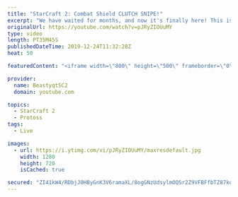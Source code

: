 ```yaml
---
title: "StarCraft 2: Combat Shield CLUTCH SNIPE!"
excerpt: "We have waited for months, and now it's finally here! This is the VOID RAYS to GRANDMASTER series! With the new balance changes to speedy Void Rays in the latest patch, we can now begin the series right!  #VoidRaystoGM #VoidRays #ChadRays #Beastyqt #StarCraft2 #SC2  Feel free to let me know if you have"
originalUrl: https://youtube.com/watch?v=pJRyZIOUuMY
type: video
length: PT35M45S
publishedDateTime: 2019-12-24T11:32:28Z
heat: 50

featuredContent: "<iframe width=\"800\" height=\"500\" frameborder=\"0\" src=\"https://www.youtube.com/embed/pJRyZIOUuMY\" allow=\"accelerometer; autoplay; encrypted-media; gyroscope; picture-in-picture\" allowfullscreen></iframe>"

provider:
  name: BeastyqtSC2
  domain: youtube.com

topics:
  - StarCraft 2
  - Protoss
tags:
  - Live

images:
  - url: https://i.ytimg.com/vi/pJRyZIOUuMY/maxresdefault.jpg
    width: 1280
    height: 720
    isCached: true

secured: "ZI41kW4/RDbjJ0HByGnK3V6ramaXL/8ogGNzUdsylmOQSr2Z9VFBFfbTZ87kqAmNjjRwZKcttdjJTh4ZzkpHxeI+qJMlWVGgVTMY2rIN2QfZ5Bg9mDftMcKyENvUDpYDlVpix+DP99vz7SZOHVjWfESmxPKiSXEIpMlhmuTe0LWT35vKPbo/cRz7rl6W8lPQUrV/pzKdIkptZRi6f9CbfTrf7qYX5kEkjjJNvWem3AJiTLJfWuGpCVJQA61rrgKDhqO3sd2mQ0bf7q0nibiG14SdeAj/0VWnK2576FJXPY3T44HCFz/nDO3WWIJJvcofLfn7TJtc/BUjHwheUibPgsCJMiuKHAldtyP71GCM+Ac5ObNmAQRZQGO9TXihZazrIt9QSkVHPgLTfzY7MwJptsKItqMH9NGq3byfp3sTFvg=;X3kOcvIaRX2NoWggZuI6TA=="
---
```


